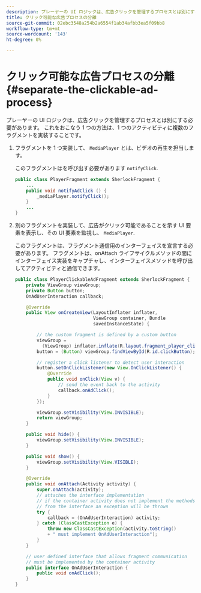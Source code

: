 ```yaml
---
description: プレーヤーの UI ロジックは、広告クリックを管理するプロセスとは別にする必要があります。 これをおこなう 1 つの方法は、1 つのアクティビティに複数のフラグメントを実装することです。
title: クリック可能な広告プロセスの分離
source-git-commit: 02ebc3548a254b2a6554f1ab34afbb3ea5f09bb8
workflow-type: tm+mt
source-wordcount: '143'
ht-degree: 0%

---
```


# クリック可能な広告プロセスの分離{#separate-the-clickable-ad-process}

プレーヤーの UI ロジックは、広告クリックを管理するプロセスとは別にする必要があります。 これをおこなう 1 つの方法は、1 つのアクティビティに複数のフラグメントを実装することです。

1. フラグメントを 1 つ実装して、 `MediaPlayer` とは、ビデオの再生を担当します。

   このフラグメントはを呼び出す必要があります `notifyClick`.

   ```java
   public class PlayerFragment extends SherlockFragment { 
       ... 
       public void notifyAdClick () { 
           _mediaPlayer.notifyClick(); 
       } 
       ... 
   } 
   ```

1. 別のフラグメントを実装して、広告がクリック可能であることを示す UI 要素を表示し、その UI 要素を監視し、 `MediaPlayer`.

   このフラグメントは、フラグメント通信用のインターフェイスを宣言する必要があります。 フラグメントは、onAttach ライフサイクルメソッドの間にインターフェイス実装をキャプチャし、インターフェイスメソッドを呼び出してアクティビティと通信できます。

   ```java
   public class PlayerClickableAdFragment extends SherlockFragment { 
       private ViewGroup viewGroup; 
       private Button button; 
       OnAdUserInteraction callback; 
   
       @Override 
       public View onCreateView(LayoutInflater inflater,  
                                ViewGroup container, Bundle 
                                savedInstanceState) { 
   
           // the custom fragment is defined by a custom button 
           viewGroup =  
             (ViewGroup) inflater.inflate(R.layout.fragment_player_clickable_ad, container, false); 
           button = (Button) viewGroup.findViewById(R.id.clickButton); 
   
           // register a click listener to detect user interaction 
           button.setOnClickListener(new View.OnClickListener() { 
               @Override 
               public void onClick(View v) { 
                   // send the event back to the activity 
                   callback.onAdClick(); 
               } 
           }); 
   
           viewGroup.setVisibility(View.INVISIBLE); 
           return viewGroup; 
       } 
   
       public void hide() { 
           viewGroup.setVisibility(View.INVISIBLE); 
       } 
   
       public void show() { 
           viewGroup.setVisibility(View.VISIBLE);  
       } 
   
       @Override 
       public void onAttach(Activity activity) { 
           super.onAttach(activity); 
           // attaches the interface implementation 
           // if the container activity does not implement the methods  
           // from the interface an exception will be thrown 
           try { 
               callback = (OnAdUserInteraction) activity; 
           } catch (ClassCastException e) { 
               throw new ClassCastException(activity.toString() 
               + " must implement OnAdUserInteraction"); 
           }  
       } 
   
       // user defined interface that allows fragment communication 
       // must be implemented by the container activity 
       public interface OnAdUserInteraction { 
           public void onAdClick(); 
       } 
   } 
   ```
